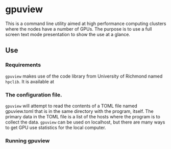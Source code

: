 # gpuview

This is a command line utility aimed at high performance computing clusters where the nodes have
a number of GPUs. The purpose is to use a full screen text mode presentation to show the use at
a glance.

## Use

### Requirements

`gpuview` makes use of the code library from University of Richmond named `hpclib`. It is available
at 

### The configuration file. 

`gpuview` will attempt to read the contents of a TOML file named gpuview.toml that is in the
same directory with the program, itself. The primary data in the TOML file is a list of the
hosts where the program is to collect the data. `gpuview` can be used on localhost, but there
are many ways to get GPU use statistics for the local computer. 

### Running gpuview

```bash
```
